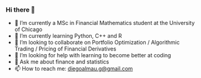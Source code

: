### Hi there 👋

- 🔭 I’m currently a MSc in Financial Mathematics student at the University of Chicago
- 🌱 I’m currently learning Python, C++ and R
- 👯 I’m looking to collaborate on Portfolio Optimization / Algorithmic Trading / Pricing of Financial Derivatives
- 🤔 I’m looking for help with learning to become better at coding
- 💬 Ask me about finance and statistics
- 📫 How to reach me: diegoalmau.g@gmail.com
